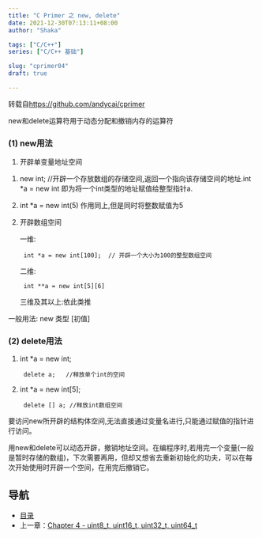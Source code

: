 ```yaml
---
title: "C Primer 之 new, delete"
date: 2021-12-30T07:13:11+08:00
author: "Shaka"

tags: ["C/C++"]
series: ["C/C++ 基础"]

slug: "cprimer04"
draft: true

---
```


转载自<https://github.com/andycai/cprimer>

new和delete运算符用于动态分配和撤销内存的运算符

### (1) new用法

1. 开辟单变量地址空间

1) new int;  //开辟一个存放数组的存储空间,返回一个指向该存储空间的地址.int *a = new int 即为将一个int类型的地址赋值给整型指针a. 

2) int *a = new int(5) 作用同上,但是同时将整数赋值为5

2. 开辟数组空间

	一维: 

		int *a = new int[100];  // 开辟一个大小为100的整型数组空间

	二维: 
		
		int **a = new int[5][6]

	三维及其以上:依此类推

一般用法: new 类型 [初值]

### (2) delete用法

1. int *a = new int;

		delete a;   //释放单个int的空间

2. int *a = new int[5];

		delete [] a; //释放int数组空间

要访问new所开辟的结构体空间,无法直接通过变量名进行,只能通过赋值的指针进行访问。

用new和delete可以动态开辟，撤销地址空间。在编程序时,若用完一个变量(一般是暂时存储的数组)，下次需要再用，但却又想省去重新初始化的功夫，可以在每次开始使用时开辟一个空间，在用完后撤销它。

## 导航
* [目录](00.md)
* 上一章：[Chapter 4 - uint8\_t, uint16\_t, uint32\_t, uint64\_t](04.md)